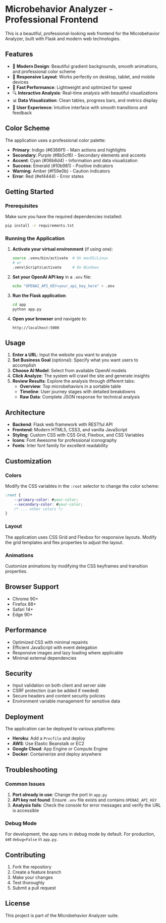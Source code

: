 # Microbehavior Analyzer - Professional Frontend

This is a beautiful, professional-looking web frontend for the Microbehavior Analyzer, built with Flask and modern web technologies.

## Features

- 🎨 **Modern Design**: Beautiful gradient backgrounds, smooth animations, and professional color scheme
- 📱 **Responsive Layout**: Works perfectly on desktop, tablet, and mobile devices
- 🚀 **Fast Performance**: Lightweight and optimized for speed
- 🔍 **Interactive Analysis**: Real-time analysis with beautiful visualizations
- 📊 **Data Visualization**: Clean tables, progress bars, and metrics display
- 🎯 **User Experience**: Intuitive interface with smooth transitions and feedback

## Color Scheme

The application uses a professional color palette:
- **Primary**: Indigo (#6366f1) - Main actions and highlights
- **Secondary**: Purple (#8b5cf6) - Secondary elements and accents
- **Accent**: Cyan (#06b6d4) - Information and data visualization
- **Success**: Emerald (#10b981) - Positive indicators
- **Warning**: Amber (#f59e0b) - Caution indicators
- **Error**: Red (#ef4444) - Error states

## Getting Started

### Prerequisites

Make sure you have the required dependencies installed:

```bash
pip install -r requirements.txt
```

### Running the Application

1. **Activate your virtual environment** (if using one):
   ```bash
   source .venv/bin/activate  # On macOS/Linux
   # or
   .venv\Scripts\activate     # On Windows
   ```

2. **Set your OpenAI API key** in a `.env` file:
   ```bash
   echo "OPENAI_API_KEY=your_api_key_here" > .env
   ```

3. **Run the Flask application**:
   ```bash
   cd app
   python app.py
   ```

4. **Open your browser** and navigate to:
   ```
   http://localhost:5000
   ```

## Usage

1. **Enter a URL**: Input the website you want to analyze
2. **Set Business Goal** (optional): Specify what you want users to accomplish
3. **Choose AI Model**: Select from available OpenAI models
4. **Click Analyze**: The system will crawl the site and generate insights
5. **Review Results**: Explore the analysis through different tabs:
   - **Overview**: Top microbehaviors in a sortable table
   - **Timeline**: User journey stages with detailed breakdowns
   - **Raw Data**: Complete JSON response for technical analysis

## Architecture

- **Backend**: Flask web framework with RESTful API
- **Frontend**: Modern HTML5, CSS3, and vanilla JavaScript
- **Styling**: Custom CSS with CSS Grid, Flexbox, and CSS Variables
- **Icons**: Font Awesome for professional iconography
- **Fonts**: Inter font family for excellent readability

## Customization

### Colors
Modify the CSS variables in the `:root` selector to change the color scheme:

```css
:root {
    --primary-color: #your-color;
    --secondary-color: #your-color;
    /* ... other colors */
}
```

### Layout
The application uses CSS Grid and Flexbox for responsive layouts. Modify the grid templates and flex properties to adjust the layout.

### Animations
Customize animations by modifying the CSS keyframes and transition properties.

## Browser Support

- Chrome 90+
- Firefox 88+
- Safari 14+
- Edge 90+

## Performance

- Optimized CSS with minimal repaints
- Efficient JavaScript with event delegation
- Responsive images and lazy loading where applicable
- Minimal external dependencies

## Security

- Input validation on both client and server side
- CSRF protection (can be added if needed)
- Secure headers and content security policies
- Environment variable management for sensitive data

## Deployment

The application can be deployed to various platforms:

- **Heroku**: Add a `Procfile` and deploy
- **AWS**: Use Elastic Beanstalk or EC2
- **Google Cloud**: App Engine or Compute Engine
- **Docker**: Containerize and deploy anywhere

## Troubleshooting

### Common Issues

1. **Port already in use**: Change the port in `app.py`
2. **API key not found**: Ensure `.env` file exists and contains `OPENAI_API_KEY`
3. **Analysis fails**: Check the console for error messages and verify the URL is accessible

### Debug Mode

For development, the app runs in debug mode by default. For production, set `debug=False` in `app.py`.

## Contributing

1. Fork the repository
2. Create a feature branch
3. Make your changes
4. Test thoroughly
5. Submit a pull request

## License

This project is part of the Microbehavior Analyzer suite.
